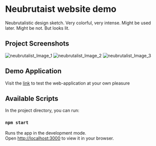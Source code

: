 # Neubrutaist website demo

Neubrutalistic design sketch. Very colorful, very intense. Might be used later. Might be not. But looks lit. 

## Project Screenshots
![neubrutalist_Image_1](https://i.postimg.cc/pd8YFxQ8/Screenshot-3.png)
![neubrutalist_Image_2](https://i.postimg.cc/s2p72my4/Screenshot-5.png)
![neubrutalist_Image_3](https://i.postimg.cc/wv4vxRtk/Screenshot-4.png)


## Demo Application
Visit the [link](https://neubrutalism-demo-website.vercel.app/) to test the web-application at your own pleasure

## Available Scripts
In the project directory, you can run:

### `npm start`

Runs the app in the development mode.\
Open [http://localhost:3000](http://localhost:3000) to view it in your browser.

